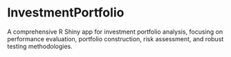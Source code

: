 # InvestmentPortfolio
A comprehensive R Shiny app for investment portfolio analysis, focusing on performance evaluation, portfolio construction, risk assessment, and robust testing methodologies.
